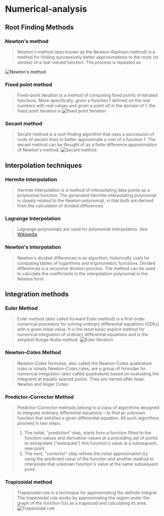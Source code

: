 # Numerical-analysis
## Root Finding Methods
### Newton's method
> Newton's method (also known as the Newton–Raphson method) is a method for finding successively better approximations to the roots (or zeroes) of a real-valued function. The process is repeated as

![Newton's method](https://wikimedia.org/api/rest_v1/media/math/render/svg/710c11b9ec4568d1cfff49b7c7d41e0a7829a736)
### Fixed point method
> Fixed-point iteration is a method of computing fixed points of iterated functions. More specifically, given a function f defined on the real numbers with real values and given a point x0 in the domain of f, the fixed point iteration is ![fixed point iteration](https://wikimedia.org/api/rest_v1/media/math/render/svg/ba487937fda713369ec948df23c7bda3a89a95aa)
### Secant method
>Secant method is a root-finding algorithm that uses a succession of roots of secant lines to better approximate a root of a function f. The secant method can be thought of as a finite difference approximation of Newton's method.
![Secant method](https://wikimedia.org/api/rest_v1/media/math/render/svg/811da2184f287e81576642741ab1f8f2d12c828f)
## Interpolation techniques
### Hermite Interpolation
> Hermite Interpolation is a method of interpolating data points as a polynomial function. The generated Hermite interpolating polynomial is closely related to the Newton polynomial, in that both are derived from the calculation of divided differences.
### Lagrange Interpolation
> Lagrange polynomials are used for polynomial interpolation. See [Wikipedia](https://en.wikipedia.org/wiki/Lagrange_polynomial)
### Newton's Interpolation
> Newton's divided differences is an algorithm, historically used for computing tables of logarithms and trigonometric functions. Divided differences is a recursive division process. The method can be used to calculate the coefficients in the interpolation polynomial in the Newton form.

## Integration methods
### Euler Method 
> Euler method (also called forward Euler method) is a first-order numerical procedure for solving ordinary differential equations (ODEs) with a given initial value. It is the most basic explicit method for numerical integration of ordinary differential equations and is the simplest Runge–Kutta method.
![Euler Iteration](https://wikimedia.org/api/rest_v1/media/math/render/svg/0df686bb7caa953daf6e0495aa9e1703e1be0ec4)

### Newton–Cotes Method
> Newton–Cotes formulae, also called the Newton–Cotes quadrature rules or simply Newton–Cotes rules, are a group of formulae for numerical integration (also called quadrature) based on evaluating the integrand at equally spaced points. They are named after Isaac Newton and Roger Cotes.
### Predictor–Corrector Method
> Predictor–Corrector methods belong to a class of algorithms designed to integrate ordinary differential equations – to find an unknown function that satisfies a given differential equation. All such algorithms proceed in two steps:
> 1. The initial, "prediction" step, starts from a function fitted to the function-values and derivative-values at a preceding set of points to extrapolate ("anticipate") this function's value at a subsequent, new point.
> 2. The next, "corrector" step refines the initial approximation by using the predicted value of the function and another method to interpolate that unknown function's value at the same subsequent point.
### Trapizoidal method
> Trapezoidal rule is a technique for approximating the definite integral. The trapezoidal rule works by approximating the region under the graph of the function f(x) as a trapezoid and calculating its area.
![Trapezoidal rule](https://wikimedia.org/api/rest_v1/media/math/render/svg/9c5878f100043b300c63f335adf82c99c78948f2)
